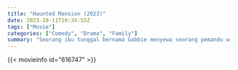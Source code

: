 ```yaml
---
title: "Haunted Mansion (2023)"
date: 2023-10-11T10:34:55Z
tags: ["Movie"]
categories: ["Comedy", "Drama", "Family"]
summary: "Seorang ibu tunggal bernama Gabbie menyewa seorang pemandu wisata, seorang paranormal, seorang pendeta dan seorang sejarawan untuk membantu mengusir setan dari rumah yang baru dibelinya setelah mengetahui bahwa rumah tersebut dihuni oleh hantu."
---
```


  <mux-player stream-type="on-demand"
  src="https://kp3d-my.sharepoint.com/personal/ryoo_kp3d_onmicrosoft_com/_layouts/15/download.aspx?share=EacGRozT-MRBr0g3tx_3EzcByMkkUpfS4Xpz6wOIhA-cPQ" metadata-video-title="Haunted Mansion (2023)" prefer-playback="mse" controls>
 
  </mux-player>
  

{{< movieinfo id="616747" >}}

  <script src="https://cdn.jsdelivr.net/npm/@mux/mux-player"></script>
  
   <script type="application/ld+json">
 {
  "@context": "https://schema.org/",
  "@type": "VideoObject",
  "name": "Haunted Mansion (2023)",
  "contentUrl": "https://stream.mux.com/4GEhYM6DKNYy5bVVY2dVnVPrRCoC9Ptc88rUNFCSA6E.m3u8",
  "thumbnailUrl": "https://www.themoviedb.org/t/p/original/5RYxc8IxblkkxGvNgJNVLWLsGLI.jpg?width=314&fit_mode=preserve&time=25",
  "uploadDate": "2023-10-11T10:34:55Z",
}

</script>